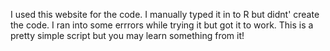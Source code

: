 I used this website for the code. I manually typed it in to R but didnt' create the code. 
I ran into some errrors while trying it but got it to work. 
This is a pretty simple script but you may learn something from it! 

